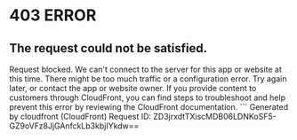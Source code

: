 # 403 ERROR

## The request could not be satisfied.

Request blocked. We can't connect to the server for this app or website at this time. There might be too much traffic or a configuration error. Try again later, or contact the app or website owner. If you provide content to customers through CloudFront, you can find steps to troubleshoot and help prevent this error by reviewing the CloudFront documentation. ```
Generated by cloudfront (CloudFront)
Request ID: ZD3jrxdtTXiscMDB06LDNKoSF5-GZ9oVFz8JjGAnfckLb3kbjIYkdw==

```

